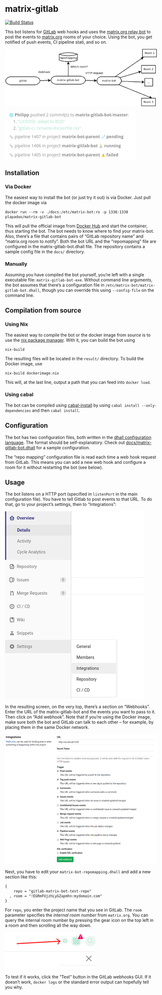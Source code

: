 # matrix-gitlab

[![Build Status](https://travis-ci.org/plapadoo/matrix-gitlab-bot.svg?branch=master)](https://travis-ci.org/plapadoo/matrix-gitlab-bot)

This bot listens for [GitLab](https://gitlab.com) web hooks and uses the [matrix.org relay bot](https://github.com/plapadoo/matrix-bot) to post the events to [matrix.org](https://matrix.org) rooms of your choice. Using the bot, you get notified of push events, CI pipeline stati, and so on.

![How matrix-gitlab-bot works](./docs/overview.png)

![Push, build, … fail?](./docs/riot_push.png)

## Installation

### Via Docker

The easiest way to install the bot (or just try it out) is via Docker. Just pull the docker image via

    docker run --rm -v ./docs:/etc/matrix-bot:ro -p 1338:1338 plapadoo/matrix-gitlab-bot

This will pull the official image from [Docker Hub](https://hub.docker.com/r/plapadoo/matrix-gitlab-bot/) and start the container, thus starting the bot. The bot needs to know where to find your matrix-bot. Also, there’s a file that contains pairs of “GitLab repository name” and “matrix.org room to notify”. Both the bot URL and the “repomapping” file are configured in the matrix-gitlab-bot.dhall file. The repository contains a sample config file in the `docs/` directory.

### Manually

Assuming you have compiled the bot yourself, you’re left with a single executable file:  `matrix-gitlab-bot-exe`. Without command line arguments, the bot assumes that there’s a configuration file in `/etc/matrix-bot/matrix-gitlab-bot.dhall`, though you can override this using `--config-file` on the command line.

## Compilation from source

### Using Nix

The easiest way to compile the bot or the docker image from source is to use the [nix package manager](https://nixos.org/nix/). With it, you can build the bot using

    nix-build

The resulting files will be located in the `result/` directory. To build the Docker image, use

    nix-build dockerimage.nix

This will, at the last line, output a path that you can feed into `docker load`.

### Using cabal

The bot can be compiled using [cabal-install](https://www.haskell.org/cabal/) by using `cabal install --only-dependencies` and then `cabal install`.

## Configuration

The bot has two configuration files, both written in the [dhall configuration language](https://github.com/dhall-lang/dhall-lang/blob/master/README.md). The format should be self-explanatory. Check out [docs/matrix-gitlab-bot.dhall](docs/matrix-gitlab-bot.dhall) for a sample configuration.

The “repo mapping” configuration file is read each time a web hook request from GitLab. This means you can add a new web hook and configure a room for it without restarting the bot (see below).

## Usage

The bot listens on a HTTP port (specified in `listenPort` in the main configuration file). You have to tell Gitlab to post events to that URL. To do that, go to your project’s settings, then to “Integrations”:

![Integrations](./docs/integrations.png)

In the resulting screen, on the very top, there’s a section on “Webhooks”. Enter the URL of the matrix-gitlab-bot and the events you want to pass to it. Then click on “Add webhook”. Note that if you’re using the Docker image, make sure both the bot and GitLab can talk to each other – for example, by placing them in the same Docker network.

![Integrations](./docs/webhooks.png)

Next, you have to edit your `matrix-bot-repomapping.dhall` and add a new section like this:

    {
        repo = "gitlab-matrix-bot-test-repo"
      , room = "!EGRmFUjzhLyGZapmhn:mydomain.com"
    }
	
For `repo`, you enter the project name that you see in GitLab. The `room` parameter specifies the *internal room number* from `matrix.org`. You can query the internal room number by pressing the gear icon on the top left in a room and then scrolling all the way down.

![Integrations](./docs/gear.png)

To test if it works, click the “Test” button in the GitLab webhooks GUI. If it doesn’t work, `docker logs` or the standard error output can hopefully tell you why.
